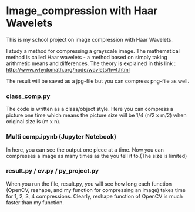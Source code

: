 # Image_compression with Haar Wavelets

This is my school project on image compression with Haar Wavelets.

I study a method for compressing a grayscale image. 
The mathematical method is called Haar wavelets - a method based on simply taking arithmetic means and differences.
The theory is explained in this link :
http://www.whydomath.org/node/wavlets/hwt.html

The result will be saved as a jpg-file but you can compress png-file as well.



### class_comp.py

The code is written as a class/object style.
Here you can compress a picture one time which means the picture size will be 1/4 (n/2 x m/2) when original size is (m x n).



### Multi comp.ipynb (Jupyter Notebook)

In here, you can see the output one piece at a time.
Now you can compresses a image as many times as the you tell it to.(The size is limited)


### result.py / cv.py / py_project.py

When you run the file, result.py, you will see how long each function (OpenCV, reshape, and my function for compressing an image) takes time for 1, 2, 3, 4 compressions. Clearly, reshape function of OpenCV is much faster than my function.




